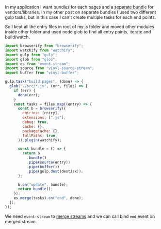 <!--


---
 "Browserify : Multiple bundles with gulp"
excerpt: "Create multiple bundles using browserify and gulp"
date: 2016-02-10 00:00:01 IST
updated: 2016-02-10 00:00:01 IST
categories: javascript
tags: browserify
---

-->
<!DOCTYPE html>
<html>

<head>
  <title>basic-git-workflow</title>
  <meta charset="utf-8">
  <meta name="viewport" content="width=device-width, initial-scale=1.0">


  <link rel="stylesheet" href="./css/bootstrap.css">
  <link rel="stylesheet" href="./css/bootstrap.grid.css">
  <link rel="stylesheet" href="./css/bootstrap.min.css">
  <link rel="stylesheet" href="./css/bootstrap-reboot.min.css">
  <link rel="stylesheet" href="./css/bootstrap.css.map">
  <link rel="stylesheet" href="./css/blog-home.css">
  <link rel="stylesheet" href="./css/prism.css">
  <script async defer src="./css/prism.js"></script>
</head>

<body>

In my application I want bundles for each pages and a [separate bundle](/2016/02/browserify-separate-app-and-vendor-bundles.html) for vendors/libraries. In my other post on separate bundles I used two different gulp tasks, but in this case I can't create multiple tasks for each end points.

So I kept all the entry files in root of my js folder and moved other modules inside other folder and used node glob to find all entry points, iterate and build/watch.

```js
import browserify from "browserify";
import watchify from "watchify";
import gulp from "gulp";
import glob from "glob";
import es from "event-stream";
import source from "vinyl-source-stream";
import buffer from "vinyl-buffer";

gulp.task("build:pages", (done) => {
  glob("./src/*.js", (err, files) => {
    if (err) {
      done(err);
    }
    const tasks = files.map((entry) => {
      const b = browserify({
        entries: [entry],
        extensions: [".js"],
        debug: true,
        cache: {},
        packageCache: {},
        fullPaths: true,
      }).plugin(watchify);

      const bundle = () => {
        return b
          .bundle()
          .pipe(source(entry))
          .pipe(buffer())
          .pipe(gulp.dest(destJsx));
      };

      b.on("update", bundle);
      return bundle();
    });
    es.merge(tasks).on("end", done);
  });
});
```

We need `event-stream` to [merge streams](https://github.com/dominictarr/event-stream#merge-stream1streamn-or-merge-streamarray) and we can call bind `end` event on merged stream.
